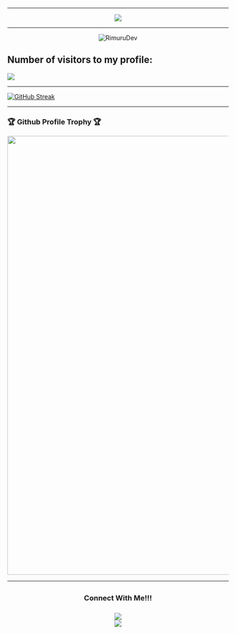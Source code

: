 * * *
<p align="center">
<img src="https://readme-typing-svg.herokuapp.com?color=a282f5&width=1000&lines=👋+Good+afternoon.+My+name+is+Rimuru,+22+years+old.+Nice+to+meet+you.%E2%9D%A4%EF%B8%8F">
</p>

***

<p align="middle"> <img src="https://komarev.com/ghpvc/?username=RimuruDev" alt="RimuruDev" /> </p>
<p align="center">

</p>

<!--
<p align="center">
<img src="https://readme-typing-svg.herokuapp.com?color=a282f5&width=700&lines=I+am+a+Unity+Developer+[Zenject,+UniTask].+Looking+for+a+job.%E2%9D%A4%EF%B8%8F">
</p>

***-->
## Number of visitors to my profile:
<p>
  <img src="https://count.kjchmc.cn/get/@:RimuruDev?theme=gelbooru" />
 </p>


* * *

[![GitHub Streak](https://streak-stats.demolab.com?user=RimuruDev&theme=apprentice&hide_border=true)](https://git.io/streak-stats)

* * *

### 🏆 Github Profile Trophy 🏆
<p align="center">
<img width=1000 src="https://github-profile-trophy.vercel.app/?username=RimuruDev&column=8&theme=juicyfresh&no-bg=true&no-frame=true"/>
</p>
<!--
* * *

###  :octocat: **GitHub Stats** :octocat:
<p align="center">
  <table>
  <tr>
      <td><img width="550px" align="left" src="https://github-readme-stats.vercel.app/api?username=RimuruDev&hide_border=true&count_private=false&layout=compact&hide_title=true&show_icons=true&theme=material-palenight"/></td>
      <td><img width="550px" src="https://github-readme-stats.vercel.app/api/top-langs/?username=RimuruDev&hide=html&layout=compact&hide_border=true&hide_title=true&theme=material-palenight" /></td>
  </tr>   
</table>
</p>
-->

* * *

<!--https://mail.google.com/mail/?view=cm&fs=1&to=rimuru.dev@gmail.com-->

<div align="center">
<h3 align="center">Connect With Me!!!<img align="center" height="33px" /></h3>
<center>
 <a href="https://mail.google.com/mail/?view=cm&fs=1&to=rimuru.dev@gmail.com"><img src="https://img.icons8.com/fluent/50/000000/gmail--v2.png"></a>
</center>
<a href="https://telegram.me/AbyssMothGames"><img src="https://img.icons8.com/color/50/000000/telegram-app--v2.png"></a>
</center>
</div> 
